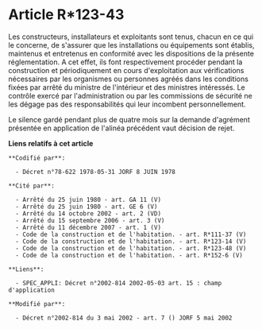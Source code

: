 # Article R*123-43

Les constructeurs, installateurs et exploitants sont tenus, chacun en ce qui le concerne, de s'assurer que les installations
ou équipements sont établis, maintenus et entretenus en conformité avec les dispositions de la présente réglementation. A cet
effet, ils font respectivement procéder pendant la construction et périodiquement en cours d'exploitation aux vérifications
nécessaires par les organismes ou personnes agréés dans les conditions fixées par arrêté du ministre de l'intérieur et des
ministres intéressés. Le contrôle exercé par l'administration ou par les commissions de sécurité ne les dégage pas des
responsabilités qui leur incombent personnellement.

Le silence gardé pendant plus de quatre mois sur la demande d'agrément présentée en application de l'alinéa précédent vaut
décision de rejet.

**Liens relatifs à cet article**

	**Codifié par**:

	  - Décret n°78-622 1978-05-31 JORF 8 JUIN 1978

	**Cité par**:

	  - Arrêté du 25 juin 1980 - art. GA 11 (V)
	  - Arrêté du 25 juin 1980 - art. GE 6 (V)
	  - Arrêté du 14 octobre 2002 - art. 2 (VD)
	  - Arrêté du 15 septembre 2006 - art. 3 (V)
	  - Arrêté du 11 décembre 2007 - art. 1 (V)
	  - Code de la construction et de l'habitation. - art. R*111-37 (V)
	  - Code de la construction et de l'habitation. - art. R*123-14 (V)
	  - Code de la construction et de l'habitation. - art. R*123-48 (V)
	  - Code de la construction et de l'habitation. - art. R*152-6 (V)

	**Liens**:

	  - SPEC_APPLI: Décret n°2002-814 2002-05-03 art. 15 : champ d'application

	**Modifié par**:

	  - Décret n°2002-814 du 3 mai 2002 - art. 7 () JORF 5 mai 2002
